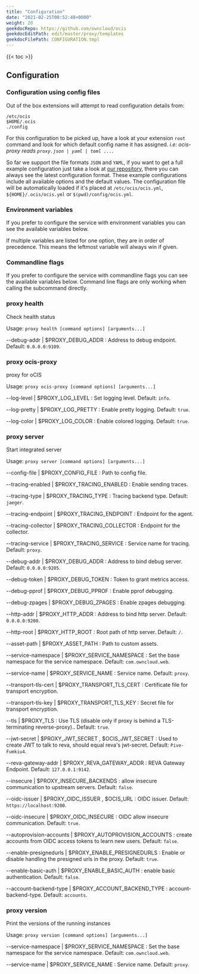 ```yaml
---
title: "Configuration"
date: "2021-02-25T08:52:48+0000"
weight: 20
geekdocRepo: https://github.com/owncloud/ocis
geekdocEditPath: edit/master/proxy/templates
geekdocFilePath: CONFIGURATION.tmpl
---
```


{{< toc >}}

## Configuration

### Configuration using config files

Out of the box extensions will attempt to read configuration details from:

```console
/etc/ocis
$HOME/.ocis
./config
```

For this configuration to be picked up, have a look at your extension `root` command and look for which default config name it has assigned. *i.e: ocis-proxy reads `proxy.json | yaml | toml ...`*.

So far we support the file formats `JSON` and `YAML`, if you want to get a full example configuration just take a look at [our repository](https://github.com/owncloud/ocis/tree/master/proxy/config), there you can always see the latest configuration format. These example configurations include all available options and the default values. The configuration file will be automatically loaded if it's placed at `/etc/ocis/ocis.yml`, `${HOME}/.ocis/ocis.yml` or `$(pwd)/config/ocis.yml`.

### Environment variables

If you prefer to configure the service with environment variables you can see the available variables below.

If multiple variables are listed for one option, they are in order of precedence. This means the leftmost variable will always win if given.

### Commandline flags

If you prefer to configure the service with commandline flags you can see the available variables below. Command line flags are only working when calling the subcommand directly.

### proxy health

Check health status

Usage: `proxy health [command options] [arguments...]`

--debug-addr |  $PROXY_DEBUG_ADDR
: Address to debug endpoint. Default: `0.0.0.0:9109`.

### proxy ocis-proxy

proxy for oCIS

Usage: `proxy ocis-proxy [command options] [arguments...]`

--log-level |  $PROXY_LOG_LEVEL
: Set logging level. Default: `info`.

--log-pretty |  $PROXY_LOG_PRETTY
: Enable pretty logging. Default: `true`.

--log-color |  $PROXY_LOG_COLOR
: Enable colored logging. Default: `true`.

### proxy server

Start integrated server

Usage: `proxy server [command options] [arguments...]`

--config-file |  $PROXY_CONFIG_FILE
: Path to config file.

--tracing-enabled |  $PROXY_TRACING_ENABLED
: Enable sending traces.

--tracing-type |  $PROXY_TRACING_TYPE
: Tracing backend type. Default: `jaeger`.

--tracing-endpoint |  $PROXY_TRACING_ENDPOINT
: Endpoint for the agent.

--tracing-collector |  $PROXY_TRACING_COLLECTOR
: Endpoint for the collector.

--tracing-service |  $PROXY_TRACING_SERVICE
: Service name for tracing. Default: `proxy`.

--debug-addr |  $PROXY_DEBUG_ADDR
: Address to bind debug server. Default: `0.0.0.0:9205`.

--debug-token |  $PROXY_DEBUG_TOKEN
: Token to grant metrics access.

--debug-pprof |  $PROXY_DEBUG_PPROF
: Enable pprof debugging.

--debug-zpages |  $PROXY_DEBUG_ZPAGES
: Enable zpages debugging.

--http-addr |  $PROXY_HTTP_ADDR
: Address to bind http server. Default: `0.0.0.0:9200`.

--http-root |  $PROXY_HTTP_ROOT
: Root path of http server. Default: `/`.

--asset-path |  $PROXY_ASSET_PATH
: Path to custom assets.

--service-namespace |  $PROXY_SERVICE_NAMESPACE
: Set the base namespace for the service namespace. Default: `com.owncloud.web`.

--service-name |  $PROXY_SERVICE_NAME
: Service name. Default: `proxy`.

--transport-tls-cert |  $PROXY_TRANSPORT_TLS_CERT
: Certificate file for transport encryption.

--transport-tls-key |  $PROXY_TRANSPORT_TLS_KEY
: Secret file for transport encryption.

--tls |  $PROXY_TLS
: Use TLS (disable only if proxy is behind a TLS-terminating reverse-proxy).. Default: `true`.

--jwt-secret |  $PROXY_JWT_SECRET , $OCIS_JWT_SECRET
: Used to create JWT to talk to reva, should equal reva's jwt-secret. Default: `Pive-Fumkiu4`.

--reva-gateway-addr |  $PROXY_REVA_GATEWAY_ADDR
: REVA Gateway Endpoint. Default: `127.0.0.1:9142`.

--insecure |  $PROXY_INSECURE_BACKENDS
: allow insecure communication to upstream servers. Default: `false`.

--oidc-issuer |  $PROXY_OIDC_ISSUER , $OCIS_URL
: OIDC issuer. Default: `https://localhost:9200`.

--oidc-insecure |  $PROXY_OIDC_INSECURE
: OIDC allow insecure communication. Default: `true`.

--autoprovision-accounts |  $PROXY_AUTOPROVISION_ACCOUNTS
: create accounts from OIDC access tokens to learn new users. Default: `false`.

--enable-presignedurls |  $PROXY_ENABLE_PRESIGNEDURLS
: Enable or disable handling the presigned urls in the proxy. Default: `true`.

--enable-basic-auth |  $PROXY_ENABLE_BASIC_AUTH
: enable basic authentication. Default: `false`.

--account-backend-type |  $PROXY_ACCOUNT_BACKEND_TYPE
: account-backend-type. Default: `accounts`.

### proxy version

Print the versions of the running instances

Usage: `proxy version [command options] [arguments...]`

--service-namespace |  $PROXY_SERVICE_NAMESPACE
: Set the base namespace for the service namespace. Default: `com.owncloud.web`.

--service-name |  $PROXY_SERVICE_NAME
: Service name. Default: `proxy`.

